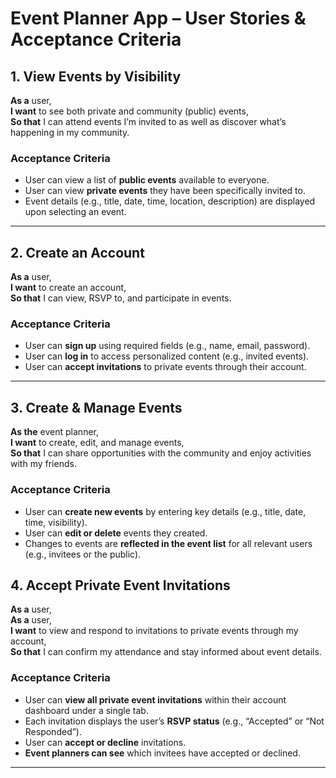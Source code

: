 # Event Planner App – User Stories & Acceptance Criteria

## 1. View Events by Visibility  
**As a** user,  
**I want** to see both private and community (public) events,  
**So that** I can attend events I’m invited to as well as discover what’s happening in my community.  

### Acceptance Criteria
- User can view a list of **public events** available to everyone.  
- User can view **private events** they have been specifically invited to.  
- Event details (e.g., title, date, time, location, description) are displayed upon selecting an event.

---

## 2. Create an Account  
**As a** user,  
**I want** to create an account,  
**So that** I can view, RSVP to, and participate in events.  

### Acceptance Criteria
- User can **sign up** using required fields (e.g., name, email, password).  
- User can **log in** to access personalized content (e.g., invited events).  
- User can **accept invitations** to private events through their account.

---

## 3. Create & Manage Events  
**As the** event planner,  
**I want** to create, edit, and manage events,  
**So that** I can share opportunities with the community and enjoy activities with my friends.  

### Acceptance Criteria
- User can **create new events** by entering key details (e.g., title, date, time, visibility).  
- User can **edit or delete** events they created.  
- Changes to events are **reflected in the event list** for all relevant users (e.g., invitees or the public).

## 4. Accept Private Event Invitations  
**As a** user,  
**As a** user,  
**I want** to view and respond to invitations to private events through my account,  
**So that** I can confirm my attendance and stay informed about event details.  

### Acceptance Criteria
- User can **view all private event invitations** within their account dashboard under a single tab.  
- Each invitation displays the user’s **RSVP status** (e.g., “Accepted” or “Not Responded”).  
- User can **accept or decline** invitations.
- **Event planners can see** which invitees have accepted or declined.

---

